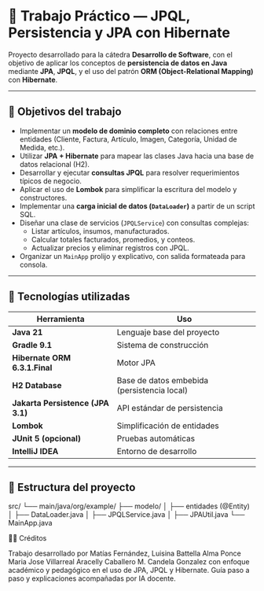 # 🧠 Trabajo Práctico — JPQL, Persistencia y JPA con Hibernate

Proyecto desarrollado para la cátedra **Desarrollo de Software**, con el objetivo de aplicar los conceptos de **persistencia de datos en Java** mediante **JPA**, **JPQL**, y el uso del patrón **ORM (Object-Relational Mapping)** con **Hibernate**.

---

## 🚀 Objetivos del trabajo

- Implementar un **modelo de dominio completo** con relaciones entre entidades (Cliente, Factura, Artículo, Imagen, Categoría, Unidad de Medida, etc.).
- Utilizar **JPA + Hibernate** para mapear las clases Java hacia una base de datos relacional (H2).
- Desarrollar y ejecutar **consultas JPQL** para resolver requerimientos típicos de negocio.
- Aplicar el uso de **Lombok** para simplificar la escritura del modelo y constructores.
- Implementar una **carga inicial de datos (`DataLoader`)** a partir de un script SQL.
- Diseñar una clase de servicios (`JPQLService`) con consultas complejas:
  - Listar artículos, insumos, manufacturados.
  - Calcular totales facturados, promedios, y conteos.
  - Actualizar precios y eliminar registros con JPQL.
- Organizar un `MainApp` prolijo y explicativo, con salida formateada para consola.

---

## 🧰 Tecnologías utilizadas

| Herramienta | Uso |
|--------------|-----|
| **Java 21** | Lenguaje base del proyecto |
| **Gradle 9.1** | Sistema de construcción |
| **Hibernate ORM 6.3.1.Final** | Motor JPA |
| **H2 Database** | Base de datos embebida (persistencia local) |
| **Jakarta Persistence (JPA 3.1)** | API estándar de persistencia |
| **Lombok** | Simplificación de entidades |
| **JUnit 5 (opcional)** | Pruebas automáticas |
| **IntelliJ IDEA** | Entorno de desarrollo |

---

## 🧩 Estructura del proyecto

src/
└── main/java/org/example/
├── modelo/
│ ├── entidades (@Entity)
│ ├── DataLoader.java
│ ├── JPQLService.java
│ ├── JPAUtil.java
└── MainApp.java


👨‍🏫 Créditos

Trabajo desarrollado por Matías Fernández, Luisina Battella Alma Ponce Maria Jose Villarreal Aracelly Caballero M. Candela Gonzalez
con enfoque académico y pedagógico en el uso de JPA, JPQL y Hibernate.
Guía paso a paso y explicaciones acompañadas por IA docente.
